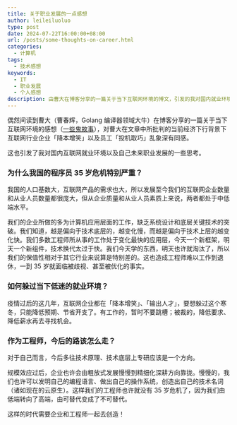 ```yaml
---
title: 关于职业发展的一点感想
author: leileiluoluo
type: post
date: 2024-07-22T16:00:00+08:00
url: /posts/some-thoughts-on-career.html
categories:
  - 计算机
tags:
  - 技术感想
keywords:
  - IT
  - 职业发展
  - 个人感想
description: 由曹大在博客分享的一篇关于当下互联网环境的博文，引发的我对国内就业环境以及自己未来职业发展的一些思考。
---
```


偶然间读到曹大（曹春辉，Golang 编译器领域大牛）在博客分享的一篇关于当下互联网环境的感想（[一些鬼故事](https://xargin.com/ghost-story/)），对曹大在文章中所批判的当前经济下行背景下互联网行业企业「降本增笑」以及员工「投机取巧」乱象深有同感。

这也引发了我对国内互联网就业环境以及自己未来职业发展的一些思考。

<!--more-->

### 为什么我国的程序员 35 岁危机特别严重？

我国的人口基数大，互联网产品的需求也大，所以发展至今我们的互联网企业数量和从业人员数量都很庞大，但从企业质量和从业人员素质上来说，两者都处于中低端水平。

我们的企业所做的多为计算机应用层面的工作，缺乏系统设计和底层关键技术的突破。我们知道，越是偏向于技术底层的，越变化慢，而越是偏向于技术上层的越变化快。我们多数工程师所从事的工作处于变化最快的应用层，今天一个新框架，明天一个新组件，技术换代太过于快。我们今天学的东西，明天也许就淘汰了，所以我们的保值性相对于其它行业来说算是特别差的。这也造成工程师难以工作到退休，一到 35 岁就面临被歧视、甚至被优化的事实。

### 如何躲过当下低迷的就业环境？

疫情过后的这几年，互联网企业都在「降本增笑」、「输出人才」，要想躲过这个寒冬，只能降低预期、节省开支了。有工作的，暂时不要跳槽；被裁的，降低要求、降低薪水再去寻找机会。

### 作为工程师，今后的路该怎么走？

对于自己而言，今后多往技术原理、技术底层上专研应该是一个方向。

规模效应过后，企业也许会由粗放式发展慢慢到精细化深耕方向靠拢。慢慢的，我们也许可以发明自己的编程语言、做出自己的操作系统，创造出自己的技术名词（诸如现在的云原生）。这样我们的工程师也许就没有 35 岁危机了，因为我们由低端转向了高端，由可替代变成了不可替代。

这样的时代需要企业和工程师一起去创造！
